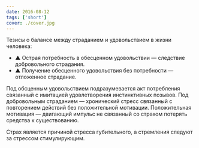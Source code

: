 ```yaml
---
date: 2016-08-12
tags: ['short']
cover: ./cover.jpg
---
```


Тезисы о балансе между страданием и удовольствием в жизни человека:

- ▲ Острая потребность в обесценном удовольствии — следствие добровольного страдания.
- ▲ Получение обесценного удовольствия без потребности — отложенное страдание.

Под обсценным удовольствием подразумевается акт потребления связанный с имитацией удовлетворения инстинктивных позывов. Под добровольным страданием — хронический стресс связанный с повторением действий без положительной мотивации.
Положительная мотивация — двигающий импульс не связанный со страхом потерять средства к существованию.

Страх является причиной стресса губительного, а стремления следуют за стрессом стимулирующим.
